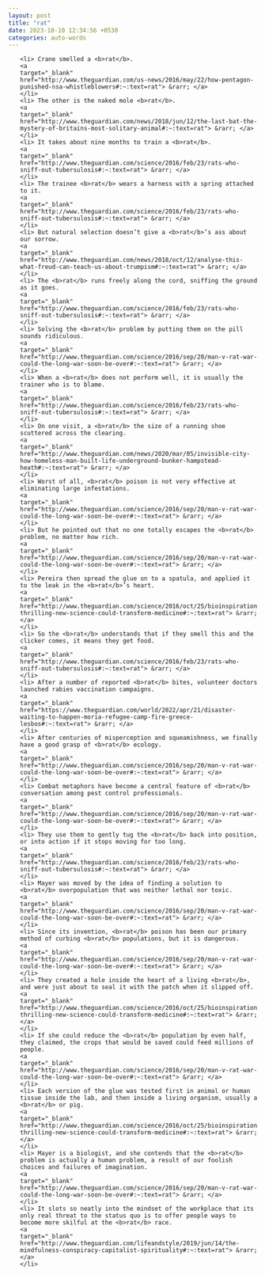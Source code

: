 ```yaml
---
layout: post
title: "rat"
date: 2023-10-10 12:34:56 +0530
categories: auto-words
---
```

<ol>

    <li> Crane smelled a <b>rat</b>.
    <a 
    target="_blank" 
    href="http://www.theguardian.com/us-news/2016/may/22/how-pentagon-punished-nsa-whistleblowers#:~:text=rat"> &rarr; </a>
    </li>
    <li> The other is the naked mole <b>rat</b>.
    <a 
    target="_blank" 
    href="http://www.theguardian.com/news/2018/jun/12/the-last-bat-the-mystery-of-britains-most-solitary-animal#:~:text=rat"> &rarr; </a>
    </li>
    <li> It takes about nine months to train a <b>rat</b>.
    <a 
    target="_blank" 
    href="http://www.theguardian.com/science/2016/feb/23/rats-who-sniff-out-tubersulosis#:~:text=rat"> &rarr; </a>
    </li>
    <li> The trainee <b>rat</b> wears a harness with a spring attached to it.
    <a 
    target="_blank" 
    href="http://www.theguardian.com/science/2016/feb/23/rats-who-sniff-out-tubersulosis#:~:text=rat"> &rarr; </a>
    </li>
    <li> But natural selection doesn’t give a <b>rat</b>’s ass about our sorrow.
    <a 
    target="_blank" 
    href="http://www.theguardian.com/news/2018/oct/12/analyse-this-what-freud-can-teach-us-about-trumpism#:~:text=rat"> &rarr; </a>
    </li>
    <li> The <b>rat</b> runs freely along the cord, sniffing the ground as it goes.
    <a 
    target="_blank" 
    href="http://www.theguardian.com/science/2016/feb/23/rats-who-sniff-out-tubersulosis#:~:text=rat"> &rarr; </a>
    </li>
    <li> Solving the <b>rat</b> problem by putting them on the pill sounds ridiculous.
    <a 
    target="_blank" 
    href="http://www.theguardian.com/science/2016/sep/20/man-v-rat-war-could-the-long-war-soon-be-over#:~:text=rat"> &rarr; </a>
    </li>
    <li> When a <b>rat</b> does not perform well, it is usually the trainer who is to blame.
    <a 
    target="_blank" 
    href="http://www.theguardian.com/science/2016/feb/23/rats-who-sniff-out-tubersulosis#:~:text=rat"> &rarr; </a>
    </li>
    <li> On one visit, a <b>rat</b> the size of a running shoe scuttered across the clearing.
    <a 
    target="_blank" 
    href="http://www.theguardian.com/news/2020/mar/05/invisible-city-how-homeless-man-built-life-underground-bunker-hampstead-heath#:~:text=rat"> &rarr; </a>
    </li>
    <li> Worst of all, <b>rat</b> poison is not very effective at eliminating large infestations.
    <a 
    target="_blank" 
    href="http://www.theguardian.com/science/2016/sep/20/man-v-rat-war-could-the-long-war-soon-be-over#:~:text=rat"> &rarr; </a>
    </li>
    <li> But he pointed out that no one totally escapes the <b>rat</b> problem, no matter how rich.
    <a 
    target="_blank" 
    href="http://www.theguardian.com/science/2016/sep/20/man-v-rat-war-could-the-long-war-soon-be-over#:~:text=rat"> &rarr; </a>
    </li>
    <li> Pereira then spread the glue on to a spatula, and applied it to the leak in the <b>rat</b>’s heart.
    <a 
    target="_blank" 
    href="http://www.theguardian.com/science/2016/oct/25/bioinspiration-thrilling-new-science-could-transform-medicine#:~:text=rat"> &rarr; </a>
    </li>
    <li> So the <b>rat</b> understands that if they smell this and the clicker comes, it means they get food.
    <a 
    target="_blank" 
    href="http://www.theguardian.com/science/2016/feb/23/rats-who-sniff-out-tubersulosis#:~:text=rat"> &rarr; </a>
    </li>
    <li> After a number of reported <b>rat</b> bites, volunteer doctors launched rabies vaccination campaigns.
    <a 
    target="_blank" 
    href="https://www.theguardian.com/world/2022/apr/21/disaster-waiting-to-happen-moria-refugee-camp-fire-greece-lesbos#:~:text=rat"> &rarr; </a>
    </li>
    <li> After centuries of misperception and squeamishness, we finally have a good grasp of <b>rat</b> ecology.
    <a 
    target="_blank" 
    href="http://www.theguardian.com/science/2016/sep/20/man-v-rat-war-could-the-long-war-soon-be-over#:~:text=rat"> &rarr; </a>
    </li>
    <li> Combat metaphors have become a central feature of <b>rat</b> conversation among pest control professionals.
    <a 
    target="_blank" 
    href="http://www.theguardian.com/science/2016/sep/20/man-v-rat-war-could-the-long-war-soon-be-over#:~:text=rat"> &rarr; </a>
    </li>
    <li> They use them to gently tug the <b>rat</b> back into position, or into action if it stops moving for too long.
    <a 
    target="_blank" 
    href="http://www.theguardian.com/science/2016/feb/23/rats-who-sniff-out-tubersulosis#:~:text=rat"> &rarr; </a>
    </li>
    <li> Mayer was moved by the idea of finding a solution to <b>rat</b> overpopulation that was neither lethal nor toxic.
    <a 
    target="_blank" 
    href="http://www.theguardian.com/science/2016/sep/20/man-v-rat-war-could-the-long-war-soon-be-over#:~:text=rat"> &rarr; </a>
    </li>
    <li> Since its invention, <b>rat</b> poison has been our primary method of curbing <b>rat</b> populations, but it is dangerous.
    <a 
    target="_blank" 
    href="http://www.theguardian.com/science/2016/sep/20/man-v-rat-war-could-the-long-war-soon-be-over#:~:text=rat"> &rarr; </a>
    </li>
    <li> They created a hole inside the heart of a living <b>rat</b>, and were just about to seal it with the patch when it slipped off.
    <a 
    target="_blank" 
    href="http://www.theguardian.com/science/2016/oct/25/bioinspiration-thrilling-new-science-could-transform-medicine#:~:text=rat"> &rarr; </a>
    </li>
    <li> If she could reduce the <b>rat</b> population by even half, they claimed, the crops that would be saved could feed millions of people.
    <a 
    target="_blank" 
    href="http://www.theguardian.com/science/2016/sep/20/man-v-rat-war-could-the-long-war-soon-be-over#:~:text=rat"> &rarr; </a>
    </li>
    <li> Each version of the glue was tested first in animal or human tissue inside the lab, and then inside a living organism, usually a <b>rat</b> or pig.
    <a 
    target="_blank" 
    href="http://www.theguardian.com/science/2016/oct/25/bioinspiration-thrilling-new-science-could-transform-medicine#:~:text=rat"> &rarr; </a>
    </li>
    <li> Mayer is a biologist, and she contends that the <b>rat</b> problem is actually a human problem, a result of our foolish choices and failures of imagination.
    <a 
    target="_blank" 
    href="http://www.theguardian.com/science/2016/sep/20/man-v-rat-war-could-the-long-war-soon-be-over#:~:text=rat"> &rarr; </a>
    </li>
    <li> It slots so neatly into the mindset of the workplace that its only real threat to the status quo is to offer people ways to become more skilful at the <b>rat</b> race.
    <a 
    target="_blank" 
    href="http://www.theguardian.com/lifeandstyle/2019/jun/14/the-mindfulness-conspiracy-capitalist-spirituality#:~:text=rat"> &rarr; </a>
    </li>